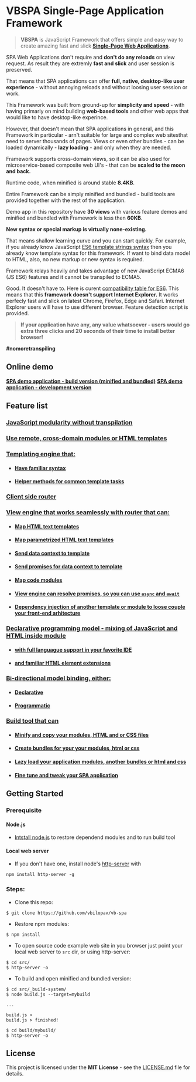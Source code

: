 # VBSPA Single-Page Application Framework

> **VBSPA** is JavaScript Framework that offers simple and easy way to create amazing fast and slick [**Single-Page Web Applications**](https://en.wikipedia.org/wiki/Single-page_application).

SPA Web Applications don't require and **don't do any reloads** on view request. As result they are extremly **fast and slick** and user session is preserved. 

That means that SPA applications can offer **full, native, desktop-like user experience** - without annoying reloads and without loosing user session or work.

This Framework was built from ground-up for **simplicity and speed** - with having primarly on mind building **web-based tools** and other web apps that would like to have desktop-like experince.

However, that doesn't mean that SPA applications in general, and this Framework in particular - arn't suitable for large and complex web sitesthat need to server thousands of pages. Views or even other bundles - can be loaded dynamically - **lazy loading** - and only when they are needed. 

Framework supports cross-domain views, so it can be also used for microservice-based composite web UI's  - that can be **scaled to the moon and back.**

Runtime code, when minified is around stable **8.4KB**. 

Entire Framework can be simply minified and bundled - build tools are provided together with the rest of the application. 

Demo app in this repository have **30 views** with various feature demos and minified and bundled with Framework is less then **60KB**.

**New syntax or special markup is virtually none-existing.** 

That means shallow learning curve and you can start quickly. For example, if you already know JavaScript [ES6 template strings syntax](https://developer.mozilla.org/en-US/docs/Web/JavaScript/Reference/Template_literals) then you already know template syntax for this framework. If want to bind data model to HTML, also, no new markup or new syntax is required. 

Framework relays heavily and takes advantage of new JavaScript ECMA6 (JS ES6) features and it cannot be transpiled to ECMA5. 

Good. 
It doesn't have to. 
Here is curent [compatibility table for ES6](https://kangax.github.io/compat-table/es6/). This means that this **framework doesn't support Internet Explorer.** It works perfecly fast and slick on latest Chrome, Firefox, Edge and Safari. Internet Explorer users will have to use different browser. Feature detection script is provided.

> **If your application have any, any value whatsoever - users would go extra three clicks and 20 seconds of their time to install better browser!**  

**#nomoretranspiling**

## Online demo

**[SPA demo application - build version (minified and bundled)](https://vb-spa-demo-build.netlify.com/)**
**[SPA demo application - development version](https://vb-spa-demo-build.netlify.com/)**

## Feature list

### [JavaScript modularity without transpilation](https://github.com/vbilopav/vb-spa/wiki/1.-Modularity)

### [Use remote, cross-domain modules or HTML templates](https://github.com/vbilopav/vb-spa/wiki/3.-Cross-origin-modules)

### [Templating engine that:](https://github.com/vbilopav/vb-spa/wiki/2.-Template-engine)

- #### [Have familiar syntax](https://github.com/vbilopav/vb-spa/wiki/2.-Template-engine#passing-values)
- #### [Helper methods for common template tasks](https://github.com/vbilopav/vb-spa/wiki/2.-Template-engine#template-helpers)

### [Client side router](https://github.com/vbilopav/vb-spa/wiki/4.-Client-Router#ok-so-have-does-it-work)

### [View engine that works seamlessly with router that can:](https://github.com/vbilopav/vb-spa/wiki/5.-View-Engine)

- #### [Map HTML text templates](https://github.com/vbilopav/vb-spa/wiki/5.-View-Engine#text-templates)
- #### [Map parametrized HTML text templates](https://github.com/vbilopav/vb-spa/wiki/5.-View-Engine#parametrized-text-templates)
- #### [Send data context to template](https://github.com/vbilopav/vb-spa/wiki/5.-View-Engine#sending-data-context-to-parametrized-templates)
- #### [Send promises for data context to template](https://github.com/vbilopav/vb-spa/wiki/5.-View-Engine#returning-promises-in-paramsmap)
- #### [Map code modules](https://github.com/vbilopav/vb-spa/wiki/5.-View-Engine#class-modules)
- #### [View engine can resolve promises, so you can use `async` and `await`](https://github.com/vbilopav/vb-spa/wiki/5.-View-Engine#resolving-promises-and-async-and-await)
- #### [Dependency injection of another template or module to loose couple your front-end arhitecture](https://github.com/vbilopav/vb-spa/wiki/5.-View-Engine#injected)

### [Declarative programming model - mixing of JavaScript and HTML inside module](https://github.com/vbilopav/vb-spa/wiki/5.-View-Engine#declarative-code-in-modules)

- #### [with full languague support in your favorite IDE](https://github.com/vbilopav/vb-spa/wiki/7.-JavaScript-and-HTML-Mixing)
- #### [and familiar HTML element extensions](https://github.com/vbilopav/vb-spa/wiki/6.-HTML-Element-Extensions)

### [Bi-directional model binding, either:](https://github.com/vbilopav/vb-spa/wiki/8.-Model-Binding)

- #### [Declarative](https://github.com/vbilopav/vb-spa/wiki/8.-Model-Binding#declarative-binding)
- #### [Programmatic](https://github.com/vbilopav/vb-spa/wiki/8.-Model-Binding#programmatic-binding)

### [Build tool that can](https://github.com/vbilopav/vb-spa/wiki/11.-Build-system)

- #### [Minify and copy your modules, HTML and or CSS files]()
- #### [Create bundles for your your modules, html or css](https://github.com/vbilopav/vb-spa/wiki/12.-Build-tool-main-configuration)
- #### [Lazy load your application modules, another bundles or html and css](https://github.com/vbilopav/vb-spa/wiki/12.-Build-tool-main-configuration)
- #### [Fine tune and tweak your SPA application](https://github.com/vbilopav/vb-spa/wiki/14.-Bundle-configurations-and-fine-tuning)


## Getting Started

### Prerequisite

#### Node.js

- [Intstall node.js](https://nodejs.org/en/download/) to restore dependend modules and to run build tool

#### Local web server

- If you don't have one, install node's [http-server](https://www.npmjs.com/package/http-server) with
```
npm install http-server -g
```

### Steps:

- Clone this repo:

```
$ git clone https://github.com/vbilopav/vb-spa
```

- Restore npm modules:

```
$ npm install
```

- To open source code example web site in you browser just point your local web server to
`src` dir, or using http-server:

```
$ cd src/
$ http-server -o
```

- To build and open minified and bundled version:
```
$ cd src/_build-system/
$ node build.js --target=mybuild

...

build.js >
build.js > finished!

$ cd build/mybuild/
$ http-server -o
```

## License

This project is licensed under the **MIT License** - see the [LICENSE.md](LICENSE.md) file for details.
